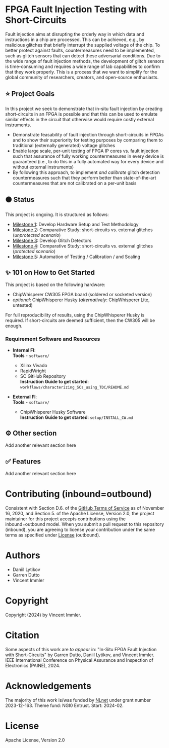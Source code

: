 # FPGA Fault Injection Testing with Short-Circuits

Fault injection aims at disrupting the orderly way in which data and instructions in a chip are processed. This can be achieved, e.g., by malicious glitches that briefly interrupt the supplied voltage of the chip. To better protect against faults, countermeasures need to be implemented, such as glitch sensors that can detect these adversarial conditions. Due to the wide range of fault injection methods, the development of glitch sensors is time-consuming and requires a wide range of lab capabilities to confirm that they work properly. This is a process that we want to simplify for the global community of researchers, creators, and open-source enthusiasts.

## ⭐ Project Goals

In this project we seek to demonstrate that in-situ fault injection by creating short-circuits in an FPGA is possible and that this can be used to emulate similar effects in the circuit that otherwise would require costly external instruments. 

* Demonstrate feasability of fault injection through short-circuits in FPGAs and to show their superiority for testing purposes by comparing them to traditional (externally generated) voltage glitches
* Enable large scale, per-unit testing of FPGA IP cores vs. fault injection such that assurance of fully working countermeasures in every device is guaranteed (i.e., to do this in a fully automated way for every device and without external instruments)
* By following this approach, to implement _and calibrate_ glitch detection countermeasures such that they perform better than state-of-the-art countermeasures that are not calibrated on a per-unit basis

## 🟠 Status

This project is ongoing. It is structured as follows:
* [Milestone 1](https://github.com/decryptofy/insitu_fpga_nlnet/blob/main/milestones/MILESTONE_1.md): Develop Hardware Setup and Test Methodology
* [Milestone 2](https://github.com/decryptofy/insitu_fpga_nlnet/blob/main/milestones/MILESTONE_2.md): Comparative Study: short-circuits vs. external glitches (_unprotected scenario_)
* [Milestone 3](https://github.com/decryptofy/insitu_fpga_nlnet/blob/main/milestones/MILESTONE_3.md): Develop Glitch Detectors
* [Milestone 4](https://github.com/decryptofy/insitu_fpga_nlnet/blob/main/milestones/MILESTONE_4.md): Comparative Study: short-circuits vs. external glitches (_protected scenario_)
* [Milestone 5](https://github.com/decryptofy/insitu_fpga_nlnet/blob/main/milestones/MILESTONE_5.md): Automation of Testing / Calibration / and Scaling

## ✨ 101 on How to Get Started

This project is based on the following hardware:
* ChipWhisperer CW305 FPGA board (soldered or socketed version)
* *optional*: ChipWhisperer Husky (_alternatively_: ChipWhisperer Lite, untested)

For full reproducibility of results, using the ChipWhisperer Husky is required. If short-circuits are deemed sufficient, then the CW305 will be enough.

### Requirement Software and Resources

- **Internal FI**:  
   **Tools** - `software/`
  - Xilinx Vivado
  - RapidWright
  - SC GitHub Repository  
   **Instruction Guide to get started**: `workflows/characterizing_SCs_using_TDC/README.md`

- **External FI**:  
   **Tools** - `software/`
  - ChipWhisperer Husky Software  
   **Instruction Guide to get started**: `setup/INSTALL_CW.md`


## ⚙️ Other section

Add another relevant section here

## ✅ Features

Add another relevant section here

# Contributing (inbound=outbound)

Consistent with Section D.6. of the [GitHub Terms of Service](https://docs.github.com/en/site-policy/github-terms/github-terms-of-service) as of November 16, 2020, and Section 5. of the Apache License, Version 2.0, the project maintainer for this project accepts contributions using the inbound=outbound model. When you submit a pull request to this repository (inbound), you are agreeing to license your contribution under the same terms as specified under [License](https://github.com/decryptofy/insitu_fpga_nlnet/blob/main/LICENSE) (outbound).

# Authors

* Daniil Lytikov
* Garren Dutto
* Vincent Immler

# Copyright

Copyright (2024) by Vincent Immler.

# Citation

Some aspects of this work are _to appear_ in: "In-Situ FPGA Fault Injection with Short-Circuits" by Garren Dutto, Daniil Lytikov, and Vincent Immler. IEEE International Conference on Physical Assurance and Inspection of Electronics (PAINE), 2024.

# Acknowledgements

The majority of this work is/was funded by [NLnet](https://nlnet.nl/project/FPGA-Inject/) under grant number 2023-12-163. Theme fund: NGI0 Entrust. Start: 2024-02.

# License

Apache License, Version 2.0
